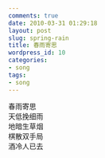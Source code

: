 ```yaml
---
comments: true
date: 2010-03-31 01:29:18
layout: post
slug: spring-rain
title: 春雨寄思
wordpress_id: 10
categories:
- song
tags:
- song
---
```


春雨寄思  
天低挽细雨  
地暗生草烟  
棋散双手局  
酒冷人已去  
  

